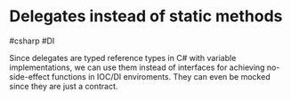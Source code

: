 # Delegates instead of static methods
#csharp #DI

Since delegates are typed reference types in C# with variable implementations, we can use them instead of interfaces for achieving no-side-effect functions in IOC/DI enviroments. They can even be mocked since they are just a contract. 